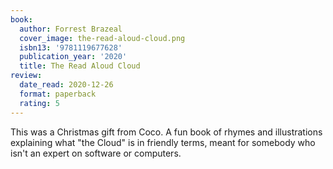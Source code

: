 ```yaml
---
book:
  author: Forrest Brazeal
  cover_image: the-read-aloud-cloud.png
  isbn13: '9781119677628'
  publication_year: '2020'
  title: The Read Aloud Cloud
review:
  date_read: 2020-12-26
  format: paperback
  rating: 5
---
```


This was a Christmas gift from Coco.
A fun book of rhymes and illustrations explaining what "the Cloud" is in friendly terms, meant for somebody who isn't an expert on software or computers.
